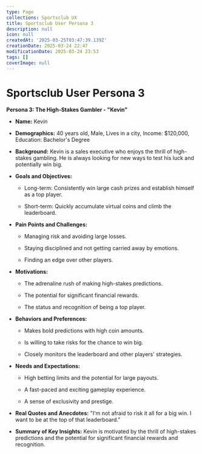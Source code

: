 ```yaml
---
type: Page
collections: Sportsclub UX
title: Sportsclub User Persona 3
description: null
icon: null
createdAt: '2025-03-25T03:47:39.139Z'
creationDate: 2025-03-24 22:47
modificationDate: 2025-03-24 23:53
tags: []
coverImage: null
---
```


# Sportsclub User Persona 3


**Persona 3: The High-Stakes Gambler - "Kevin"**

- **Name:** Kevin

- **Demographics:** 40 years old, Male, Lives in a city, Income: $120,000, Education: Bachelor's Degree

- **Background:** Kevin is a sales executive who enjoys the thrill of high-stakes gambling. He is always looking for new ways to test his luck and potentially win big.

- **Goals and Objectives:**

    - Long-term: Consistently win large cash prizes and establish himself as a top player.

    - Short-term: Quickly accumulate virtual coins and climb the leaderboard.

- **Pain Points and Challenges:**

    - Managing risk and avoiding large losses.

    - Staying disciplined and not getting carried away by emotions.

    - Finding an edge over other players.

- **Motivations:**

    - The adrenaline rush of making high-stakes predictions.

    - The potential for significant financial rewards.

    - The status and recognition of being a top player.

- **Behaviors and Preferences:**

    - Makes bold predictions with high coin amounts.

    - Is willing to take risks for the chance to win big.

    - Closely monitors the leaderboard and other players' strategies.

- **Needs and Expectations:**

    - High betting limits and the potential for large payouts.

    - A fast-paced and exciting gameplay experience.

    - A sense of exclusivity and prestige.

- **Real Quotes and Anecdotes:** "I'm not afraid to risk it all for a big win. I want to be at the top of that leaderboard."

- **Summary of Key Insights:** Kevin is motivated by the thrill of high-stakes predictions and the potential for significant financial rewards and recognition.


